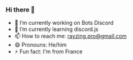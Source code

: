 ### Hi there 👋
- 🔭 I’m currently working on Bots Discord
- 🌱 I’m currently learning discord.js
- 📫 How to reach me: rayzing.pro@gmail.com
- 😄 Pronouns: He/him
- ⚡ Fun fact: I'm from France
